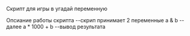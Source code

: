 Скрипт для игры в угадай переменную

Опсиание работы скрипта
--скрип принимает 2 переменные a & b
--далее  a * 1000 + b
--вывод результата


